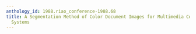 ```yaml
---
anthology_id: 1988.riao_conference-1988.68
title: A Segmentation Method of Color Document Images for Multimedia Content Retrieval
  Systems
---
```

